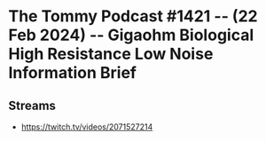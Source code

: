# The Tommy Podcast #1421 -- (22 Feb 2024) -- Gigaohm Biological High Resistance Low Noise Information Brief

## Streams
- https://twitch.tv/videos/2071527214

